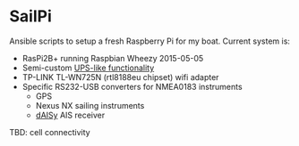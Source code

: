SailPi
======

Ansible scripts to setup a fresh Raspberry Pi for my boat.
Current system is:
- RasPi2B+ running Raspbian Wheezy 2015-05-05 
- Semi-custom [UPS-like functionality](http://lowpowerlab.com/mightyboost/)
- TP-LINK TL-WN725N (rtl8188eu chipset) wifi adapter
- Specific RS232-USB converters for NMEA0183 instruments 
	- GPS
	- Nexus NX sailing instruments
	- [dAISy](https://github.com/astuder/dAISy) AIS receiver

TBD: cell connectivity